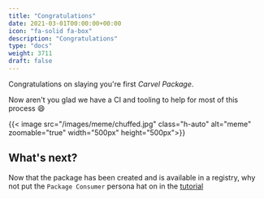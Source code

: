 ```yaml
---
title: "Congratulations"
date: 2021-03-01T00:00:00+00:00
icon: "fa-solid fa-box"
description: "Congratulations"
type: "docs"
weight: 3711
draft: false
---
```


Congratulations on slaying you're first _Carvel Package_.

Now aren't you glad we have a CI and tooling to help for most of this process 😄

{{< image src="/images/meme/chuffed.jpg" class="h-auto" alt="meme" zoomable="true" width="500px" height="500px">}}
<br/>

## What's next?

Now that the package has been created and is available in a registry, why not put the `Package Consumer` persona hat on in the [tutorial](/tutorials/carvel/packages/consumer)
